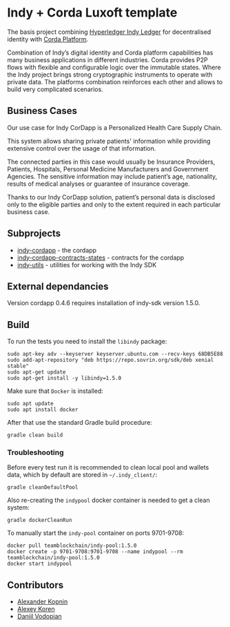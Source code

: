 # Indy + Corda Luxoft template

The basis project combining [Hyperledger Indy Ledger](https://www.hyperledger.org/projects/hyperledger-indy) for decentralised identity with [Corda Platform](https://www.corda.net/index.html).

Combination of Indy’s  digital identity and Corda platform capabilities has many business applications in different industries. Corda provides P2P flows with flexible and configurable logic over the immutable states. Where the Indy project brings strong cryptographic instruments to operate with private data. The platforms combination reinforces each other and allows to build very complicated scenarios.

## Business Cases

Our use case for Indy CorDapp is a Personalized Health Care Supply Chain.

This system allows sharing private patients' information while providing extensive control over the usage of that information.

The connected parties in this case would usually be Insurance Providers, Patients, Hospitals, Personal Medicine Manufacturers and Government Agencies.
The sensitive information may include patient’s age, nationality, results of medical analyses or guarantee of insurance coverage.

Thanks to our Indy CorDapp solution, patient’s personal data is disclosed only to the eligible parties and only to the extent required in each particular business case.
 

## Subprojects

- [indy-cordapp](cordapp/README.md) - the cordapp
- [indy-cordapp-contracts-states](cordapp-contracts-states/README.md) - contracts for the cordapp
- [indy-utils](indy-utils/README.md) - utilities for working with the Indy SDK

## External dependancies

Version cordapp 0.4.6 requires installation of indy-sdk version 1.5.0.

## Build

To run the tests you need to install the `libindy` package:

    sudo apt-key adv --keyserver keyserver.ubuntu.com --recv-keys 68DB5E88
    sudo add-apt-repository "deb https://repo.sovrin.org/sdk/deb xenial stable"
    sudo apt-get update
    sudo apt-get install -y libindy=1.5.0
    
Make sure that `Docker` is installed:

    sudo apt update
    sudo apt install docker
    
After that use the standard Gradle build procedure:

    gradle clean build
    
### Troubleshooting    
    
Before every test run it is recommended to clean local pool and wallets data, which by default are stored in `~/.indy_client/`:

    gradle cleanDefaultPool
    
Also re-creating the `indypool` docker container is needed to get a clean system:

    gradle dockerCleanRun

To manually start the `indy-pool` container on ports 9701-9708: 

    docker pull teamblockchain/indy-pool:1.5.0
    docker create -p 9701-9708:9701-9708 --name indypool --rm teamblockchain/indy-pool:1.5.0
    docker start indypool
    
## Contributors

- [Alexander Kopnin](https://github.com/akopnin)
- [Alexey Koren](https://github.com/alexeykoren)
- [Daniil Vodopian](https://github.com/voddan/)
